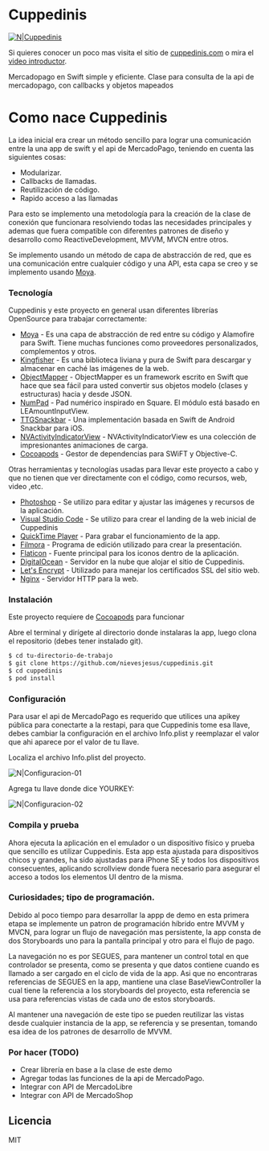 # Cuppedinis

[![N|Cuppedinis](https://cuppedinis.com/assets/images/logo-icon.png)](https://cuppedinis.com/)

Si quieres conocer un poco mas visita el sitio de [cuppedinis.com](https://cuppedinis.com/) o mira el [video introductor](https://www.youtube.com/watch?v=8oBa57XjR_A).

Mercadopago en Swift simple y eficiente.
Clase para consulta de la api de mercadopago, con callbacks y objetos mapeados

# Como nace Cuppedinis

La idea inicial era crear un método sencillo para lograr una comunicación entre la una app de swift y el api de MercadoPago, teniendo en cuenta las siguientes cosas:

  - Modularizar.
  - Callbacks de llamadas.
  - Reutilización de código.
  - Rapido acceso a las llamadas

Para esto se implemento una metodología para la creación de la clase de conexión que funcionara resolviendo todas las necesidades principales y ademas que fuera compatible con diferentes patrones de diseño y desarrollo como ReactiveDevelopment, MVVM, MVCN entre otros.  


Se implemento usando un método de capa de abstracción de red, que es una comunicación entre cualquier código y una API, esta capa se creo y se implemento usando [Moya](https://github.com/Moya/Moya).

### Tecnología

Cuppedinis y este proyecto en general usan diferentes librerías OpenSource para trabajar correctamente:

* [Moya](https://github.com/Moya/Moya) - Es una capa de abstracción de red entre su código y Alamofire para Swift. Tiene muchas funciones como proveedores personalizados, complementos y otros.
* [Kingfisher](https://github.com/onevcat/Kingfisher) - Es una biblioteca liviana y pura de Swift para descargar y almacenar en caché las imágenes de la web.
* [ObjectMapper](https://github.com/Hearst-DD/ObjectMapper) - ObjectMapper es un framework escrito en Swift que hace que sea fácil para usted convertir sus objetos modelo (clases y estructuras) hacia y desde JSON.
* [NumPad](https://github.com/efremidze/NumPad) - Pad numérico inspirado en Square. El módulo está basado en LEAmountInputView.
* [TTGSnackbar](https://github.com/zekunyan/TTGSnackbar) - Una implementación basada en Swift de Android Snackbar para iOS.
* [NVActivityIndicatorView](https://github.com/ninjaprox/NVActivityIndicatorView) - NVActivityIndicatorView es una colección de impresionantes animaciones de carga.
* [Cocoapods](https://cocoapods.org/) - Gestor de dependencias para SWiFT y Objective-C.

Otras herramientas y tecnologías usadas para llevar este proyecto a cabo y que no tienen que ver directamente con el código, como recursos, web, video ,etc.


* [Photoshop](https://www.adobe.com/products/photoshop.html) - Se utilizo para editar y ajustar las imágenes y recursos de la aplicación.
* [Visual Studio Code](https://code.visualstudio.com/) - Se utilizo para crear el landing de la web inicial de Cuppedinis
* [QuickTime Player](https://support.apple.com/downloads/quicktime) - Para grabar el funcionamiento de la app.
* [Filmora](https://filmora.wondershare.com/) - Programa de edición utilizado para crear la presentación.
* [Flaticon](https://www.flaticon.com/) - Fuente principal para los iconos dentro de la aplicación.
* [DigitalOcean](https://www.digitalocean.com/) - Servidor en la nube que alojar el sitio de Cuppedinis.
* [Let's Encrypt](https://letsencrypt.org/getting-started/) - Utilizado para manejar los certificados SSL del sitio web.
* [Nginx](https://www.nginx.com/) - Servidor HTTP para la web.


### Instalación

Este proyecto requiere de [Cocoapods](https://cocoapods.org/) para funcionar 

Abre el terminal y dirígete al directorio donde instalaras la app, luego clona el repositorio (debes tener instalado git).

```sh
$ cd tu-directorio-de-trabajo
$ git clone https://github.com/nievesjesus/cuppedinis.git
$ cd cuppedinis
$ pod install
```


### Configuración

Para usar el api de MercadoPago es requerido que utilices una apikey pública para conectarte a la restapi, para que Cuppedinis tome esa llave, debes cambiar la configuración en el archivo Info.plist y reemplazar el valor que ahi aparece por el valor de tu llave.

Localiza el archivo Info.plist del proyecto.

![N|Configuracion-01](https://cuppedinis.com/assets/images/config001.png)

Agrega tu llave donde dice YOURKEY:

![N|Configuracion-02](https://cuppedinis.com/assets/images/config002.png)


### Compila y prueba

Ahora ejecuta la aplicación en el emulador o un dispositivo físico y prueba que sencillo es utilizar Cuppedinis. Esta app esta ajustada para dispositivos chicos y grandes, ha sido ajustadas para iPhone SE y todos los dispositivos consecuentes, aplicando scrollview donde fuera necesario para asegurar el acceso a todos los elementos UI dentro de la misma.

### Curiosidades; tipo de programación.

Debido al poco tiempo para desarrollar la appp de demo en esta primera etapa se implemente un patron de programación híbrido entre MVVM y MVCN, para lograr un flujo de navegación mas persistente, la app consta de dos Storyboards uno para la pantalla principal y otro para el flujo de pago. 

La navegación no es por SEGUES, para mantener un control total en que controlador se presenta, como se presenta y que datos contiene cuando es llamado a ser cargado en el ciclo de vida de la app. Asi que no encontraras referencias de SEGUES en la app, mantiene una clase BaseViewController la cual tiene la referencia a los storyboards del proyecto, esta referencia se usa para referencias vistas de cada uno de estos storyboards.

Al mantener una navegación de este tipo se pueden reutilizar las vistas desde cualquier instancia de la app, se referencia y se presentan, tomando esa idea de los patrones de desarrollo de MVVM. 



### Por hacer (TODO)

 - Crear librería en base a la clase de este demo
 - Agregar todas las funciones de la api de MercadoPago.
 - Integrar con API de MercadoLibre
 - Integrar con API de MercadoShop

Licencia
----

MIT

